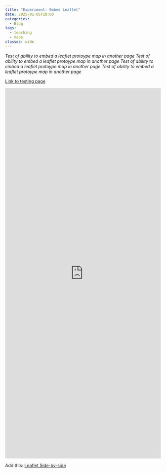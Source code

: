```yaml
---
title: "Experiment: Embed Leaflet"
date: 2025-01-05T18:00
categories:
  - Blog
tags:
  - teaching
  - maps
classes: wide
---
```

*Test of ability to embed a leaflet protoype map in another page Test of ability to embed a leaflet protoype map in another page Test of ability to embed a leaflet protoype map in another page Test of ability to embed a leaflet protoype map in another page*

[Link to testing page](https://kristinallarsen.github.io/leaflet/index.html)
  
<iframe width="100%" height="1200" frameBorder="0" src="https://kristinallarsen.github.io/leaflet/"></iframe>

Add this: [Leaflet Side-by-side](https://www.youtube.com/watch?v=R6xybRnfzh4) 
